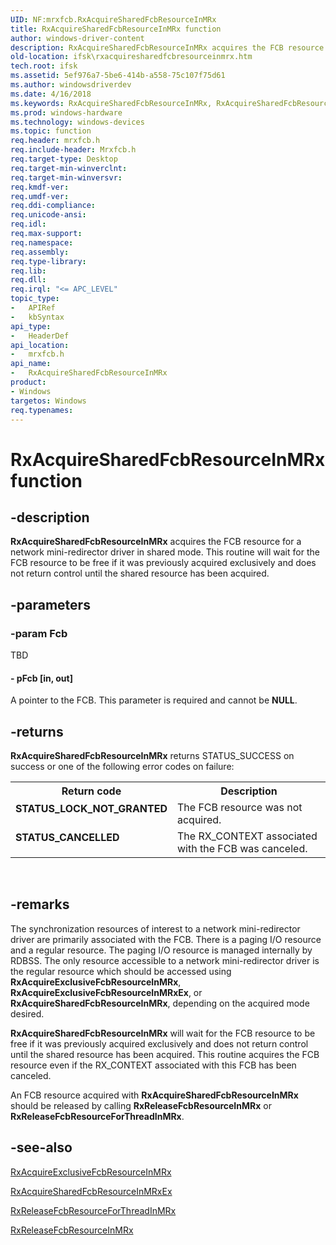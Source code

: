 ```yaml
---
UID: NF:mrxfcb.RxAcquireSharedFcbResourceInMRx
title: RxAcquireSharedFcbResourceInMRx function
author: windows-driver-content
description: RxAcquireSharedFcbResourceInMRx acquires the FCB resource for a network mini-redirector driver in shared mode.
old-location: ifsk\rxacquiresharedfcbresourceinmrx.htm
tech.root: ifsk
ms.assetid: 5ef976a7-5be6-414b-a558-75c107f75d61
ms.author: windowsdriverdev
ms.date: 4/16/2018
ms.keywords: RxAcquireSharedFcbResourceInMRx, RxAcquireSharedFcbResourceInMRx routine [Installable File System Drivers], ifsk.rxacquiresharedfcbresourceinmrx, mrxfcb/RxAcquireSharedFcbResourceInMRx, rxref_8be6c6b8-c906-4071-b1a1-7687f044dcb7.xml
ms.prod: windows-hardware
ms.technology: windows-devices
ms.topic: function
req.header: mrxfcb.h
req.include-header: Mrxfcb.h
req.target-type: Desktop
req.target-min-winverclnt: 
req.target-min-winversvr: 
req.kmdf-ver: 
req.umdf-ver: 
req.ddi-compliance: 
req.unicode-ansi: 
req.idl: 
req.max-support: 
req.namespace: 
req.assembly: 
req.type-library: 
req.lib: 
req.dll: 
req.irql: "<= APC_LEVEL"
topic_type:
-	APIRef
-	kbSyntax
api_type:
-	HeaderDef
api_location:
-	mrxfcb.h
api_name:
-	RxAcquireSharedFcbResourceInMRx
product:
- Windows
targetos: Windows
req.typenames: 
---
```


# RxAcquireSharedFcbResourceInMRx function


## -description


<b>RxAcquireSharedFcbResourceInMRx</b> acquires the FCB resource for a network mini-redirector driver in shared mode. This routine will wait for the FCB resource to be free if it was previously acquired exclusively and does not return control until the shared resource has been acquired. 


## -parameters




### -param Fcb

TBD




#### - pFcb [in, out]

A pointer to the FCB. This parameter is required and cannot be <b>NULL</b>. 


## -returns



<b>RxAcquireSharedFcbResourceInMRx</b> returns STATUS_SUCCESS on success or one of the following error codes on failure: 

<table>
<tr>
<th>Return code</th>
<th>Description</th>
</tr>
<tr>
<td width="40%">
<dl>
<dt><b>STATUS_LOCK_NOT_GRANTED</b></dt>
</dl>
</td>
<td width="60%">
The FCB resource was not acquired.

</td>
</tr>
<tr>
<td width="40%">
<dl>
<dt><b>STATUS_CANCELLED</b></dt>
</dl>
</td>
<td width="60%">
The RX_CONTEXT associated with the FCB was canceled.

</td>
</tr>
</table>
 




## -remarks



The synchronization resources of interest to a network mini-redirector driver are primarily associated with the FCB. There is a paging I/O resource and a regular resource. The paging I/O resource is managed internally by RDBSS. The only resource accessible to a network mini-redirector driver is the regular resource which should be accessed using <b>RxAcquireExclusiveFcbResourceInMRx</b>, <b>RxAcquireExclusiveFcbResourceInMRxEx</b>, or <b>RxAcquireSharedFcbResourceInMRx</b>, depending on the acquired mode desired. 

<b>RxAcquireSharedFcbResourceInMRx</b> will wait for the FCB resource to be free if it was previously acquired exclusively and does not return control until the shared resource has been acquired. This routine acquires the FCB resource even if the RX_CONTEXT associated with this FCB has been canceled.

An FCB resource acquired with <b>RxAcquireSharedFcbResourceInMRx </b>should be released by calling <b>RxReleaseFcbResourceInMRx</b> or <b>RxReleaseFcbResourceForThreadInMRx</b>. 




## -see-also




<a href="https://msdn.microsoft.com/library/windows/hardware/ff553363">RxAcquireExclusiveFcbResourceInMRx</a>



<a href="https://msdn.microsoft.com/library/windows/hardware/ff553375">RxAcquireSharedFcbResourceInMRxEx</a>



<a href="https://msdn.microsoft.com/library/windows/hardware/ff554694">RxReleaseFcbResourceForThreadInMRx</a>



<a href="https://msdn.microsoft.com/library/windows/hardware/ff554699">RxReleaseFcbResourceInMRx</a>
 

 

